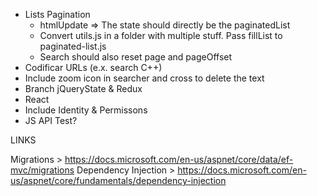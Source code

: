 - Lists Pagination
	- htmlUpdate => The state should directly be the paginatedList
	- Convert utils.js in a folder with multiple stuff. Pass fillList to paginated-list.js
	- Search should also reset page and pageOffset
- Codificar URLs (e.x. search C++)
- Include zoom icon in searcher and cross to delete the text
- Branch jQueryState & Redux
- React
- Include Identity & Permissons
- JS API Test?

LINKS

Migrations > https://docs.microsoft.com/en-us/aspnet/core/data/ef-mvc/migrations
Dependency Injection > https://docs.microsoft.com/en-us/aspnet/core/fundamentals/dependency-injection
